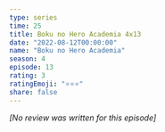 ```yaml
---
type: series
time: 25
title: Boku no Hero Academia 4x13
date: "2022-08-12T00:00:00"
name: "Boku no Hero Academia"
season: 4
episode: 13
rating: 3
ratingEmoji: "⭐️⭐️⭐️"
share: false
---
```


_[No review was written for this episode]_
